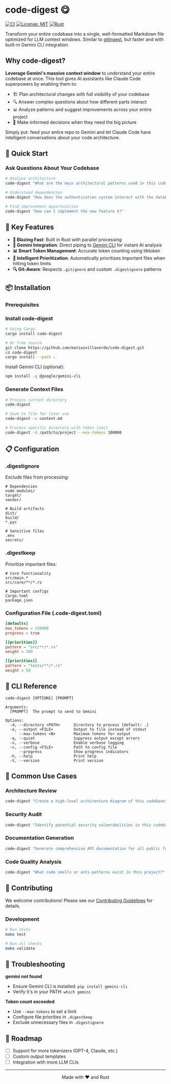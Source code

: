 # code-digest 😋

[![CI](https://github.com/matiasvillaverde/code-digest/actions/workflows/ci.yml/badge.svg)](https://github.com/matiasvillaverde/code-digest/actions/workflows/ci.yml)
[![License: MIT](https://img.shields.io/badge/License-MIT-blue.svg)](https://opensource.org/licenses/MIT)
[![Rust](https://img.shields.io/badge/rust-%23000000.svg?style=flat&logo=rust&logoColor=white)](https://www.rust-lang.org/)

Transform your entire codebase into a single, well-formatted Markdown file optimized for LLM context windows. Similar to [gitingest](https://gitingest.com/), but faster and with built-in Gemini CLI integration.

## Why code-digest?

**Leverage Gemini's massive context window** to understand your entire codebase at once. This tool gives AI assistants like Claude Code superpowers by enabling them to:

- 🏗️ Plan architectural changes with full visibility of your codebase
- 🔍 Answer complex questions about how different parts interact
- 📊 Analyze patterns and suggest improvements across your entire project
- 🚀 Make informed decisions when they need the big picture

Simply put: feed your entire repo to Gemini and let Claude Code have intelligent conversations about your code architecture.

## 🚀 Quick Start

### Ask Questions About Your Codebase

```bash
# Analyze architecture
code-digest "What are the main architectural patterns used in this codebase?"

# Understand dependencies
code-digest "How does the authentication system interact with the database?"

# Find improvement opportunities
code-digest "How can I implement the new feature X?"
```

## 🎯 Key Features

- **🚄 Blazing Fast**: Built in Rust with parallel processing
- **🤖 Gemini Integration**: Direct piping to [Gemini CLI](https://github.com/reugn/gemini-cli) for instant AI analysis
- **📊 Smart Token Management**: Accurate token counting using tiktoken
- **🎯 Intelligent Prioritization**: Automatically prioritizes important files when hitting token limits
- **🔍 Git-Aware**: Respects `.gitignore` and custom `.digestignore` patterns

## 📦 Installation

### Prerequisites

### Install code-digest

```bash
# Using Cargo
cargo install code-digest

# Or from source
git clone https://github.com/matiasvillaverde/code-digest.git
cd code-digest
cargo install --path .
```

Install Gemini CLI (optional):
```bash
npm install -g @google/gemini-cli
```

### Generate Context Files

```bash
# Process current directory
code-digest

# Save to file for later use
code-digest -o context.md

# Process specific directory with token limit
code-digest -d /path/to/project --max-tokens 100000
```

## 📋 Configuration

### .digestignore

Exclude files from processing:

```gitignore
# Dependencies
node_modules/
target/
vendor/

# Build artifacts
dist/
build/
*.pyc

# Sensitive files
.env
secrets/
```

### .digestkeep

Prioritize important files:

```gitignore
# Core functionality
src/main.*
src/core/**/*.rs

# Important configs
Cargo.toml
package.json
```

### Configuration File (.code-digest.toml)

```toml
[defaults]
max_tokens = 150000
progress = true

[[priorities]]
pattern = "src/**/*.rs"
weight = 100

[[priorities]]
pattern = "tests/**/*.rs"
weight = 50
```

## 🔧 CLI Reference

```
code-digest [OPTIONS] [PROMPT]

Arguments:
  [PROMPT]  The prompt to send to Gemini

Options:
  -d, --directory <PATH>      Directory to process [default: .]
  -o, --output <FILE>         Output to file instead of stdout
      --max-tokens <N>        Maximum tokens for output
  -q, --quiet                 Suppress output except errors
  -v, --verbose               Enable verbose logging
  -c, --config <FILE>         Path to config file
      --progress              Show progress indicators
  -h, --help                  Print help
  -V, --version               Print version
```

## 🧪 Common Use Cases

### Architecture Review
```bash
code-digest "Create a high-level architecture diagram of this codebase"
```

### Security Audit
```bash
code-digest "Identify potential security vulnerabilities in this codebase"
```

### Documentation Generation
```bash
code-digest "Generate comprehensive API documentation for all public functions"
```

### Code Quality Analysis
```bash
code-digest "What code smells or anti-patterns exist in this project?"
```

## 🤝 Contributing

We welcome contributions! Please see our [Contributing Guidelines](CONTRIBUTING.md) for details.

### Development

```bash
# Run tests
make test

# Run all checks
make validate
```

## 🐛 Troubleshooting

**gemini not found**
- Ensure Gemini CLI is installed: `pip install gemini-cli`
- Verify it's in your PATH: `which gemini`

**Token count exceeded**
- Use `--max-tokens` to set a limit
- Configure file priorities in `.digestkeep`
- Exclude unnecessary files in `.digestignore`

## 🚧 Roadmap

- [ ] Support for more tokenizers (GPT-4, Claude, etc.)
- [ ] Custom output templates
- [ ] Integration with more LLM CLIs

---

<p align="center">Made with ❤️ and Rust</p>
